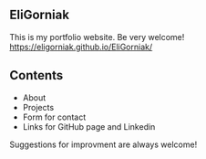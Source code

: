 ## EliGorniak
This is my portfolio website. Be very welcome!
https://eligorniak.github.io/EliGorniak/

## Contents
* About
* Projects
* Form for contact
* Links for GitHub page and Linkedin

Suggestions for improvment are always welcome!
